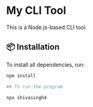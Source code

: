 # My CLI Tool

This is a Node.js-based CLI tool.

## 📦 Installation

To install all dependencies, run:

```bash
npm install

## To run the program

npx shivasingh4
